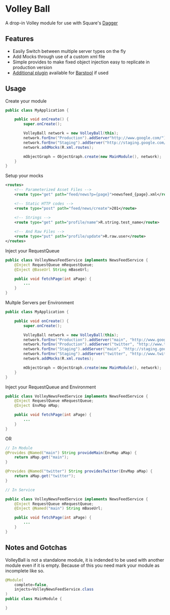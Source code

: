Volley Ball
========

A drop-in Volley module for use with Square's [Dagger](http://square.github.io/dagger) 

Features
----

* Easily Switch between multiple server types on the fly
* Add Mocks through use of a custom <routes> xml file
* Simple provides to make fixed object injection easy to replicate in production version
* [Additional plugin](volleyball-debug/README.md) available for [Barstool] if used

Usage
----

Create your module

~~~~java
public class MyApplication {

    public void onCreate() {
        super.onCreate();

        VolleyBall network = new VolleyBall(this);
        network.forEnv("Production").addServer"http://www.google.com/");
        network.forEnv("Staging").addServer("http://staging.google.com/");
        network.addMocks(R.xml.routes);

        mObjectGraph = ObjectGraph.create(new MainModule(), network);
    }
}
~~~~

Setup your mocks

~~~~xml
<routes>
    <!-- Parameterized Asset Files -->
    <route type="get" path="feed/news?p={page}">newsfeed_{page}.xml</route>

    <!-- Static HTTP codes -->
    <route type="post" path="feed/news/create">201</route>

    <!-- Strings -->
    <route type="get" path="profile/name">R.string.test_name</route>
    
    <!-- And Raw Files -->
    <route type="put" path="profile/update">R.raw.user</route>
</routes>
~~~~

Inject your RequestQueue

~~~~java
public class VolleyNewsFeedService implements NewsFeedService {
    @Inject RequestQueue mRequestQueue;
    @Inject @BaseUrl String mBaseUrl;

    public void fetchPage(int aPage) {
        ...
    }
}
~~~~

Multple Servers per Environment

~~~~java
public class MyApplication {

    public void onCreate() {
        super.onCreate();

        VolleyBall network = new VolleyBall(this);
        network.forEnv("Production").addServer("main", "http://www.google.com/");
        network.forEnv("Production").addServer("twitter", "http://www.twitter.com/");
        network.forEnv("Staging").addServer("main", "http://staging.google.com/");
        network.forEnv("Staging").addServer("twitter", "http://www.twitter.com/");
        network.addMocks(R.xml.routes);

        mObjectGraph = ObjectGraph.create(new MainModule(), network);
    }
}
~~~~

Inject your RequestQueue and Environment

~~~~java
public class VolleyNewsFeedService implements NewsFeedService {
    @Inject RequestQueue mRequestQueue;
    @Inject EnvMap mMap;

    public void fetchPage(int aPage) {
        ...
    }
}
~~~~

OR

~~~~java
// In Module
@Provides @Named("main") String provideMain(EnvMap aMap) {
    return aMap.get("main");
}

@Provides @Named("twitter") String providesTwitter(EnvMap aMap) {
    return aMap.get("twitter");
}

// In Service

public class VolleyNewsFeedService implements NewsFeedService {
    @Inject RequestQueue mRequestQueue;
    @Inject @Named("main") String mBaseUrl;

    public void fetchPage(int aPage) {
        ...
    }
}

~~~~

Notes and Gotchas
----

VolleyBall is not a standalone module, it is indended to be used with
another module even if it is empty. Because of this you need mark your module
as incomplete like so.

~~~~java
@Module(
    complete=false,
    injects=VolleyNewsFeedService.class
)
public class MainModule {

}
~~~~

[Barstool]: http://www.github.com/wmbest2/Barstool 
